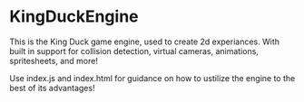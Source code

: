 # KingDuckEngine
This is the King Duck game engine, used to create 2d experiances.
With built in support for collision detection, virtual cameras, animations, spritesheets, and more!

Use index.js and index.html for guidance on how to ustilize the engine to the best of its advantages!
